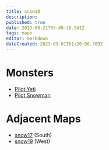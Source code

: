 ```yaml
---
title: snow18
description: 
published: true
date: 2023-08-21T05:49:28.541Z
tags: maps
editor: markdown
dateCreated: 2023-03-01T01:20:06.709Z
---
```


# Monsters
 * [Pilot Yeti](/monsters/pilot-yeti)
 * [Pilot Snowman](/monsters/pilot-snowman)

# Adjacent Maps
 * [snow17](/maps/snow17) (South)
 * [snow19](/maps/snow19) (West)
